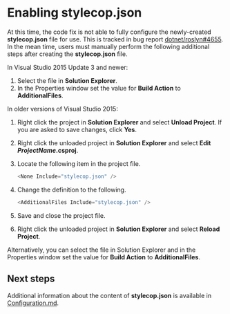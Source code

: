 ﻿# Enabling **stylecop.json**

At this time, the code fix is not able to fully configure the newly-created **stylecop.json** file for use. This is
tracked in bug report [dotnet/roslyn#4655](https://github.com/dotnet/roslyn/issues/4655). In the mean time, users must
manually perform the following additional steps after creating the **stylecop.json** file.

In Visual Studio 2015 Update 3 and newer:

1. Select the file in **Solution Explorer**.
2. In the Properties window set the value for **Build Action** to **AdditionalFiles**.

In older versions of Visual Studio 2015:

1. Right click the project in **Solution Explorer** and select **Unload Project**. If you are asked to save changes,
   click **Yes**.
2. Right click the unloaded project in **Solution Explorer** and select **Edit *ProjectName*.csproj**.
3. Locate the following item in the project file.

    ```csharp
    <None Include="stylecop.json" />
    ```

4. Change the definition to the following.

    ```csharp
    <AdditionalFiles Include="stylecop.json" />
    ```

5. Save and close the project file.
6. Right click the unloaded project in **Solution Explorer** and select **Reload Project**.

Alternatively, you can select the file in Solution Explorer and in the Properties window set the value for **Build Action** to **AdditionalFiles**.

## Next steps

Additional information about the content of **stylecop.json** is available in [Configuration.md](Configuration.md).
